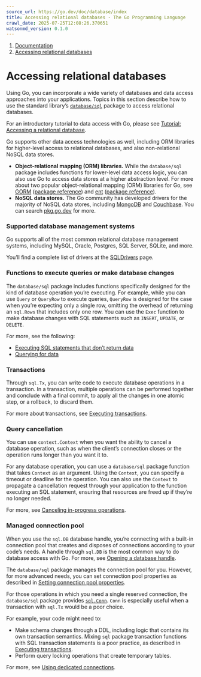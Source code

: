 ```yaml
---
source_url: https://go.dev/doc/database/index
title: Accessing relational databases - The Go Programming Language
crawl_date: 2025-07-25T12:08:26.370651
watsonmd_version: 0.1.0
---
```


1. [ Documentation ](/doc/)
  2. [ Accessing relational databases ](/doc/database/)



# Accessing relational databases

Using Go, you can incorporate a wide variety of databases and data access approaches into your applications. Topics in this section describe how to use the standard library’s [`database/sql`](https://pkg.go.dev/database/sql) package to access relational databases.

For an introductory tutorial to data access with Go, please see [Tutorial: Accessing a relational database](/doc/tutorial/database-access).

Go supports other data access technologies as well, including ORM libraries for higher-level access to relational databases, and also non-relational NoSQL data stores.

  * **Object-relational mapping (ORM) libraries.** While the `database/sql` package includes functions for lower-level data access logic, you can also use Go to access data stores at a higher abstraction level. For more about two popular object-relational mapping (ORM) libraries for Go, see [GORM](https://gorm.io/index.html) ([package reference](https://pkg.go.dev/gorm.io/gorm)) and [ent](https://entgo.io/) ([package reference](https://pkg.go.dev/entgo.io/ent)).
  * **NoSQL data stores.** The Go community has developed drivers for the majority of NoSQL data stores, including [MongoDB](https://docs.mongodb.com/drivers/go/) and [Couchbase](https://docs.couchbase.com/go-sdk/current/hello-world/overview.html). You can search [pkg.go.dev](https://pkg.go.dev/) for more.



### Supported database management systems

Go supports all of the most common relational database management systems, including MySQL, Oracle, Postgres, SQL Server, SQLite, and more.

You’ll find a complete list of drivers at the [SQLDrivers](/wiki/SQLDrivers) page.

### Functions to execute queries or make database changes

The `database/sql` package includes functions specifically designed for the kind of database operation you’re executing. For example, while you can use `Query` or `QueryRow` to execute queries, `QueryRow` is designed for the case when you’re expecting only a single row, omitting the overhead of returning an `sql.Rows` that includes only one row. You can use the `Exec` function to make database changes with SQL statements such as `INSERT`, `UPDATE`, or `DELETE`.

For more, see the following:

  * [Executing SQL statements that don’t return data](/doc/database/change-data)
  * [Querying for data](/doc/database/querying)



### Transactions

Through `sql.Tx`, you can write code to execute database operations in a transaction. In a transaction, multiple operations can be performed together and conclude with a final commit, to apply all the changes in one atomic step, or a rollback, to discard them.

For more about transactions, see [Executing transactions](/doc/database/execute-transactions).

### Query cancellation

You can use `context.Context` when you want the ability to cancel a database operation, such as when the client’s connection closes or the operation runs longer than you want it to.

For any database operation, you can use a `database/sql` package function that takes `Context` as an argument. Using the `Context`, you can specify a timeout or deadline for the operation. You can also use the `Context` to propagate a cancellation request through your application to the function executing an SQL statement, ensuring that resources are freed up if they’re no longer needed.

For more, see [Canceling in-progress operations](/doc/database/cancel-operations).

### Managed connection pool

When you use the `sql.DB` database handle, you’re connecting with a built-in connection pool that creates and disposes of connections according to your code’s needs. A handle through `sql.DB` is the most common way to do database access with Go. For more, see [Opening a database handle](/doc/database/open-handle).

The `database/sql` package manages the connection pool for you. However, for more advanced needs, you can set connection pool properties as described in [Setting connection pool properties](/doc/database/manage-connections#connection_pool_properties).

For those operations in which you need a single reserved connection, the `database/sql` package provides [`sql.Conn`](https://pkg.go.dev/database/sql#Conn). `Conn` is especially useful when a transaction with `sql.Tx` would be a poor choice.

For example, your code might need to:

  * Make schema changes through a DDL, including logic that contains its own transaction semantics. Mixing `sql` package transaction functions with SQL transaction statements is a poor practice, as described in [Executing transactions](/doc/database/execute-transactions).
  * Perform query locking operations that create temporary tables.



For more, see [Using dedicated connections](/doc/database/manage-connections#dedicated_connections).